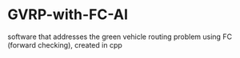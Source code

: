 # GVRP-with-FC-AI
 software that addresses the green vehicle routing problem using FC (forward checking), created in cpp
